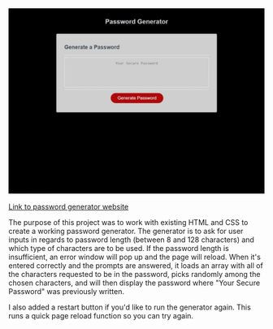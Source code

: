 <img src="screenshot.JPG" alt="Screenshot of password generator homework">

<a href="https://ethanrmcdowell.github.io/Password-Generator/">Link to password generator website</a>

The purpose of this project was to work with existing HTML and CSS to create a working password generator. The generator is to ask for user inputs in regards to password length (between 8 and 128 characters) and which type of characters are to be used. If the password length is insufficient, an error window will pop up and the page will reload. When it's entered correctly and the prompts are answered, it loads an array with all of the characters requested to be in the password, picks randomly among the chosen characters, and will then display the password where "Your Secure Password" was previously written.

I also added a restart button if you'd like to run the generator again. This runs a quick page reload function so you can try again.